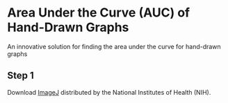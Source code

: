 # Area Under the Curve (AUC) of Hand-Drawn Graphs
An innovative solution for finding the area under the curve for hand-drawn graphs

## Step 1
Download [ImageJ](https://imagej.nih.gov/ij/download.html) distributed by the National Institutes of Health (NIH).
